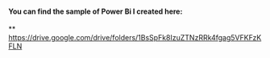 #### You can find the sample of Power Bi I created here: 
** https://drive.google.com/drive/folders/1BsSpFk8IzuZTNzRRk4fgag5VFKFzKFLN
